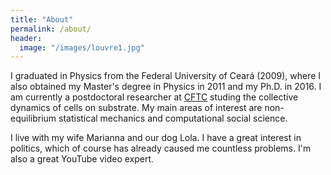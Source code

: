 ```yaml
---
title: "About"
permalink: /about/
header:
  image: "/images/louvre1.jpg"
---
```


I graduated in Physics from the Federal University of Ceará (2009), where I also obtained my Master's degree in Physics in 2011 and my Ph.D. in 2016. I am 
currently a postdoctoral researcher at [CFTC](http://cftc.fc.ul.pt/membro.php?username=piaget) studing the collective dynamics of cells on substrate. My main areas of interest are non-equilibrium statistical mechanics and computational social science. 

<!--currently an Assistant Professor and Director of Research and Innovation at the Federal Institute of Ceará on the [Acaraú](http://www.ifce.edu.br/acarau) campus. My main areas of interest are Statistical Mechanics and Computational Social Science. 
I am currently investigating the impact of money invested on political campaigns by the candidates on the final result of the election.-->
<!--relation between crimes and mobility in big cities and the financial resources  -->

I live with my wife Marianna and our dog Lola. I have a great interest in politics, which of course has already caused me 
countless problems. I'm also a great YouTube video expert.
<!--, and a compulsive procrastinator in treatment.-->
